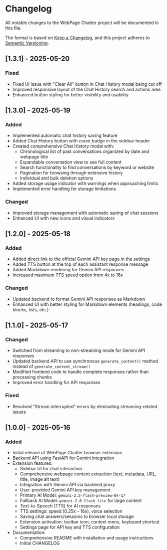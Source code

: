 # Changelog

All notable changes to the WebPage Chatter project will be documented in this file.

The format is based on [Keep a Changelog](https://keepachangelog.com/en/1.0.0/),
and this project adheres to [Semantic Versioning](https://semver.org/spec/v2.0.0.html).

## [1.3.1] - 2025-05-20

### Fixed

-   Fixed UI issue with "Clear All" button in Chat History modal being cut off
-   Improved responsive layout of the Chat History search and actions area
-   Enhanced button styling for better visibility and usability

## [1.3.0] - 2025-05-19

### Added

-   Implemented automatic chat history saving feature
-   Added Chat History button with count badge in the sidebar header
-   Created comprehensive Chat History modal with:
    -   Chronological list of past conversations organized by date and webpage title
    -   Expandable conversation view to see full content
    -   Search functionality to find conversations by keyword or website
    -   Pagination for browsing through extensive history
    -   Individual and bulk deletion options
-   Added storage usage indicator with warnings when approaching limits
-   Implemented error handling for storage limitations

### Changed

-   Improved storage management with automatic saving of chat sessions
-   Enhanced UI with new icons and visual indicators

## [1.2.0] - 2025-05-18

### Added

-   Added direct link to the official Gemini API key page in the settings
-   Added TTS button at the top of each assistant response message
-   Added Markdown rendering for Gemini API responses
-   Increased maximum TTS speed option from 4x to 16x

### Changed

-   Updated backend to format Gemini API responses as Markdown
-   Enhanced UI with better styling for Markdown elements (headings, code blocks, lists, etc.)

## [1.1.0] - 2025-05-17

### Changed

-   Switched from streaming to non-streaming mode for Gemini API responses
-   Updated backend API to use synchronous `generate_content()` method instead of `generate_content_stream()`
-   Modified frontend code to handle complete responses rather than processing chunks
-   Improved error handling for API responses

### Fixed

-   Resolved "Stream interrupted" errors by eliminating streaming-related issues

## [1.0.0] - 2025-05-16

### Added

-   Initial release of WebPage Chatter browser extension
-   Backend API using FastAPI for Gemini integration
-   Extension features:
    -   Sidebar UI for chat interaction
    -   Comprehensive webpage content extraction (text, metadata, URL, title, image alt text)
    -   Integration with Gemini API via backend proxy
    -   User-provided Gemini API key management
    -   Primary AI Model: `gemini-2.5-flash-preview-04-17`
    -   Fallback AI Model: `gemini-2.0-flash-lite` for large content
    -   Text-to-Speech (TTS) for AI responses
    -   TTS settings: speed (0.25x - 16x), voice selection
    -   Saving chat answers/sessions to browser local storage
    -   Extension activation: toolbar icon, context menu, keyboard shortcut
    -   Settings page for API key and TTS configuration
-   Documentation:
    -   Comprehensive README with installation and usage instructions
    -   Initial CHANGELOG
